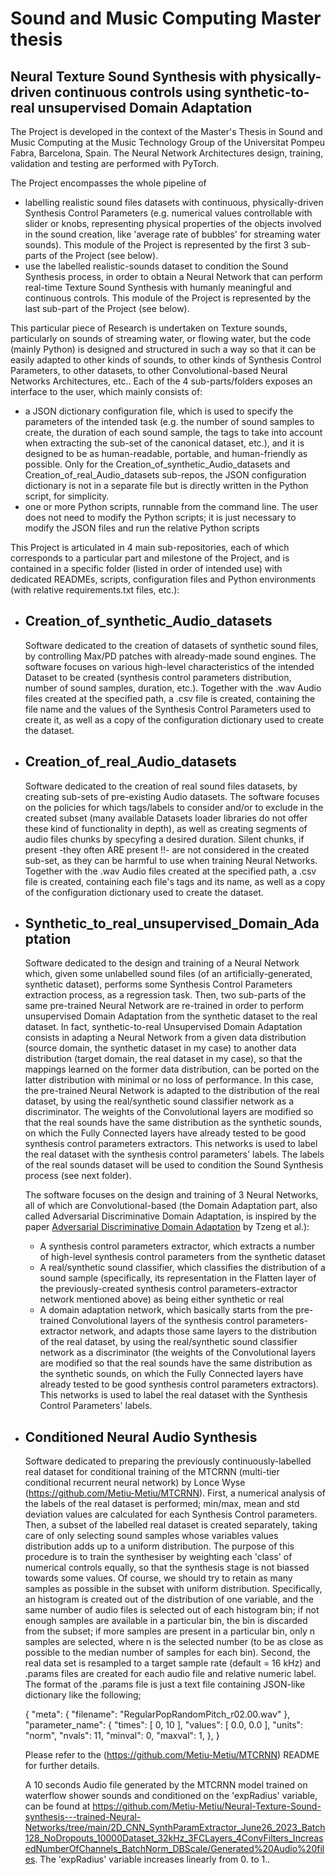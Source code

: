 # Sound and Music Computing Master thesis
## Neural Texture Sound Synthesis with physically-driven continuous controls using synthetic-to-real unsupervised Domain Adaptation

The Project is developed in the context of the Master's Thesis in Sound and Music Computing at the Music Technology Group of the Universitat Pompeu Fabra, Barcelona, Spain.
The Neural Network Architectures design, training, validation and testing are performed with PyTorch.

The Project encompasses the whole pipeline of
- labelling realistic sound files datasets with continuous, physically-driven Synthesis Control Parameters (e.g. numerical values controllable with slider or knobs, representing physical properties of the objects involved in the sound creation, like 'average rate of bubbles' for streaming water sounds).
  This module of the Project is represented by the first 3 sub-parts of the Project (see below).
- use the labelled realistic-sounds dataset to condition the Sound Synthesis process, in order to obtain a Neural Network that can perform real-time Texture Sound Synthesis with humanly meaningful and continuous controls.
  This module of the Project is represented by the last sub-part of the Project (see below).
  
This particular piece of Research is undertaken on Texture sounds, particularly on sounds of streaming water, or flowing water, but the code (mainly Python) is designed and structured in such a way so that it can be easily adapted to other kinds of sounds, to other kinds of Synthesis Control Parameters, to other datasets, to other Convolutional-based Neural Networks Architectures, etc..
Each of the 4 sub-parts/folders exposes an interface to the user, which mainly consists of:
- a JSON dictionary configuration file, which is used to specify the parameters of the intended task (e.g. the number of sound samples to create, the duration of each sound sample, the tags to take into account when extracting the sub-set of the canonical dataset, etc.), and it is designed to be as human-readable, portable, and human-friendly as possible. Only for the Creation_of_synthetic_Audio_datasets and Creation_of_real_Audio_datasets sub-repos, the JSON configuration dictionary is not in a separate file but is directly written in the Python script, for simplicity.
- one or more Python scripts, runnable from the command line. The user does not need to modify the Python scripts; it is just necessary to modify the JSON files and run the relative Python scripts

This Project is articulated in 4 main sub-repositories, each of which corresponds to a particular part and milestone of the Project, and is contained in a specific folder (listed in order of intended use) with dedicated READMEs, scripts, configuration files and Python environments (with relative requirements.txt files, etc.):
- ## Creation_of_synthetic_Audio_datasets
    Software dedicated to the creation of datasets of synthetic sound files, by controlling Max/PD patches with already-made sound engines.
    The software focuses on various high-level characteristics of the intended Dataset to be created (synthesis control parameters distribution, number of sound samples, duration, etc.).
    Together with the .wav Audio files created at the specified path, a .csv file is created, containing the file name and the values of the Synthesis Control Parameters used to create it, as well as a copy of the configuration dictionary used to create the dataset.

- ## Creation_of_real_Audio_datasets
    Software dedicated to the creation of real sound files datasets, by creating sub-sets of pre-existing Audio datasets.
    The software focuses on the policies for which tags/labels to consider and/or to exclude in the created subset (many available Datasets loader libraries do not offer these kind of functionality in depth), as well as creating segments of audio files chunks by specyfing a desired duration. Silent chunks, if present -they often ARE present !!- are not considered in the created sub-set, as they can be harmful to use when training Neural Networks.
    Together with the .wav Audio files created at the specified path, a .csv file is created, containing each file's tags and its name, as well as a copy of the configuration dictionary used to create the dataset.

- ## Synthetic_to_real_unsupervised_Domain_Adaptation
    Software dedicated to the design and training of a Neural Network which, given some unlabelled sound files (of an artificially-generated, synthetic dataset), performs some Synthesis Control Parameters extraction process, as a regression task. Then, two sub-parts of the same pre-trained Neural Network are re-trained in order to perform unsupervised Domain Adaptation from the synthetic dataset to the real dataset. In fact, synthetic-to-real Unsupervised Domain Adaptation consists in adapting a Neural Network from a given data distribution (source domain, the synthetic dataset in my case) to another data distribution (target domain, the real dataset in my case), so that the mappings learned on the former data distribution, can be ported on the latter distribution with minimal or no loss of performance.
    In this case, the pre-trained Neural Network is adapted to the distribution of the real dataset, by using the real/synthetic sound classifier network as a discriminator. The weights of the Convolutional layers are modified so that the real sounds have the same distribution as the synthetic sounds, on which the Fully Connected layers have already tested to be good synthesis control parameters extractors. This networks is used to label the real dataset with the synthesis control parameters' labels.
    The labels of the real sounds dataset will be used to condition the Sound Synthesis process (see next folder).

    The software focuses on the design and training of 3 Neural Networks, all of which are Convolutional-based (the Domain Adaptation part, also called Adversarial Discriminative Domain Adaptation, is inspired by the paper [Adversarial Discriminative Domain Adaptation](https://arxiv.org/pdf/1702.05464.pdf) by Tzeng et al.):
    - A synthesis control parameters extractor, which extracts a number of high-level synthesis control parameters from the synthetic dataset
    - A real/synthetic sound classifier, which classifies the distribution of a sound sample (specifically, its representation in the Flatten layer of the previously-created synthesis control parameters-extractor network mentioned above) as being either synthetic or real
    - A domain adaptation network, which basically starts from the pre-trained Convolutional layers of the synthesis control parameters-extractor network, and adapts those same layers to the distribution of the real dataset, by using the real/synthetic sound classifier network as a discriminator (the weights of the Convolutional layers are modified so that the real sounds have the same distribution as the synthetic sounds, on which the Fully Connected layers have already tested to be good synthesis control parameters extractors). This networks is used to label the real dataset with the Synthesis Control Parameters' labels.

- ## Conditioned Neural Audio Synthesis
    Software dedicated to preparing the previously continuously-labelled real dataset for conditional training of the MTCRNN (multi-tier conditional recurrent neural network) by Lonce Wyse (https://github.com/Metiu-Metiu/MTCRNN).
  First, a numerical analysis of the labels of the real dataset is performed; min/max, mean and std deviation values are calculated for each Synthesis Control parameters. Then, a subset of the labelled real dataset is created separately, taking care of only selecting sound samples whose variables values distribution adds up to a uniform distribution. The purpose of this procedure is to train the synthesiser by weighting each 'class' of numerical controls equally, so that the synthesis stage is not biassed towards some values. Of course, we should try to retain as many samples as possible in the subset with uniform distribution. Specifically, an histogram is created out of the distribution of one variable, and the same number of audio files is selected out of each histogram bin; if not enough samples are available in a particular bin, the bin is discarded from the subset; if more samples are present in a particular bin, only n samples are selected, where n is the selected number (to be as close as possible to the median number of samples for each bin). 
  Second, the real data set is resampled to a target sample rate (default = 16 kHz) and .params files are created for each audio file and relative numeric label. The format of the .params file is just a text file containing JSON-like dictionary like the following;
  
  {
     "meta": {
         "filename": "RegularPopRandomPitch_r02.00.wav"
     },
     "parameter_name": {
         "times": [
             0,
             10
         ],
         "values": [
             0.0,
             0.0
         ],
         "units": "norm",
         "nvals": 11,
         "minval": 0,
         "maxval": 1,
     },
  }
  
  Please refer to the (https://github.com/Metiu-Metiu/MTCRNN) README for further details.

  A 10 seconds Audio file generated by the MTCRNN model trained on waterflow shower sounds and conditioned on the 'expRadius' variable, can be found at https://github.com/Metiu-Metiu/Neural-Texture-Sound-synthesis---trained-Neural-Networks/tree/main/2D_CNN_SynthParamExtractor_June26_2023_Batch128_NoDropouts_10000Dataset_32kHz_3FCLayers_4ConvFilters_IncreasedNumberOfChannels_BatchNorm_DBScale/Generated%20Audio%20files. The 'expRadius' variable increases linearly from 0. to 1..
